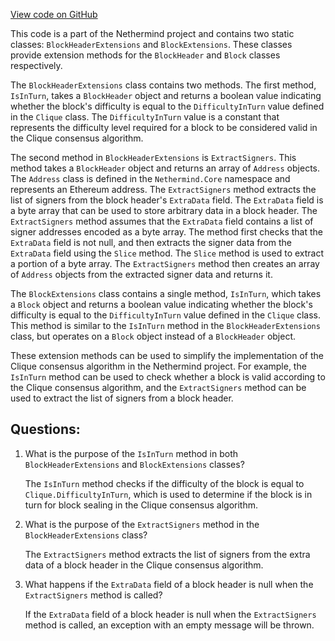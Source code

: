 [View code on GitHub](https://github.com/nethermindeth/nethermind/Nethermind.Consensus.Clique/BlockHeaderExtensions.cs)

This code is a part of the Nethermind project and contains two static classes: `BlockHeaderExtensions` and `BlockExtensions`. These classes provide extension methods for the `BlockHeader` and `Block` classes respectively. 

The `BlockHeaderExtensions` class contains two methods. The first method, `IsInTurn`, takes a `BlockHeader` object and returns a boolean value indicating whether the block's difficulty is equal to the `DifficultyInTurn` value defined in the `Clique` class. The `DifficultyInTurn` value is a constant that represents the difficulty level required for a block to be considered valid in the Clique consensus algorithm. 

The second method in `BlockHeaderExtensions` is `ExtractSigners`. This method takes a `BlockHeader` object and returns an array of `Address` objects. The `Address` class is defined in the `Nethermind.Core` namespace and represents an Ethereum address. The `ExtractSigners` method extracts the list of signers from the block header's `ExtraData` field. The `ExtraData` field is a byte array that can be used to store arbitrary data in a block header. The `ExtractSigners` method assumes that the `ExtraData` field contains a list of signer addresses encoded as a byte array. The method first checks that the `ExtraData` field is not null, and then extracts the signer data from the `ExtraData` field using the `Slice` method. The `Slice` method is used to extract a portion of a byte array. The `ExtractSigners` method then creates an array of `Address` objects from the extracted signer data and returns it.

The `BlockExtensions` class contains a single method, `IsInTurn`, which takes a `Block` object and returns a boolean value indicating whether the block's difficulty is equal to the `DifficultyInTurn` value defined in the `Clique` class. This method is similar to the `IsInTurn` method in the `BlockHeaderExtensions` class, but operates on a `Block` object instead of a `BlockHeader` object.

These extension methods can be used to simplify the implementation of the Clique consensus algorithm in the Nethermind project. For example, the `IsInTurn` method can be used to check whether a block is valid according to the Clique consensus algorithm, and the `ExtractSigners` method can be used to extract the list of signers from a block header.
## Questions: 
 1. What is the purpose of the `IsInTurn` method in both `BlockHeaderExtensions` and `BlockExtensions` classes?
    
    The `IsInTurn` method checks if the difficulty of the block is equal to `Clique.DifficultyInTurn`, which is used to determine if the block is in turn for block sealing in the Clique consensus algorithm.

2. What is the purpose of the `ExtractSigners` method in the `BlockHeaderExtensions` class?
    
    The `ExtractSigners` method extracts the list of signers from the extra data of a block header in the Clique consensus algorithm.

3. What happens if the `ExtraData` field of a block header is null when the `ExtractSigners` method is called?
    
    If the `ExtraData` field of a block header is null when the `ExtractSigners` method is called, an exception with an empty message will be thrown.